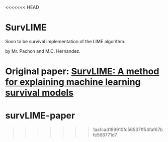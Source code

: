 <<<<<<< HEAD
# SurvLIME
Soon to be survival implementation of the LIME algorithm.

by Mr. Pachon and M.C. Hernandez.

Original paper: [SurvLIME: A method for explaining machine learning survival
models](https://arxiv.org/pdf/2003.08371.pdf) 
=======
# survLIME-paper
>>>>>>> 1aa1cad189910fc56537ff54faf67bfe568771d7
